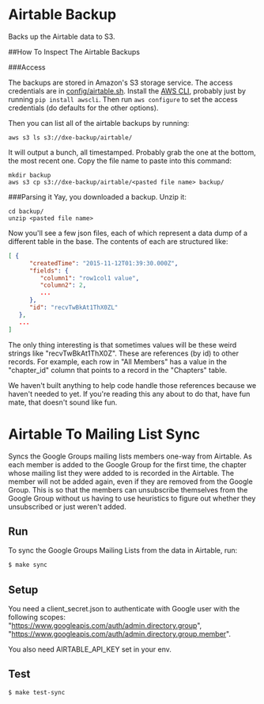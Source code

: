 # Airtable Backup

Backs up the Airtable data to S3.

##How To Inspect The Airtable Backups

###Access

The backups are stored in Amazon's S3 storage service. The access credentials
are in
[config/airtable.sh](https://github.com/directactioneverywhere/config/blob/master/airtable.sh).
Install the [AWS
CLI](http://docs.aws.amazon.com/cli/latest/userguide/installing.html), probably
just by running `pip install awscli`. Then run `aws configure` to set the access credentials (do defaults for the other options).

Then you can list all of the airtable backups by running:

```
aws s3 ls s3://dxe-backup/airtable/
```

It will output a bunch, all timestamped. Probably grab the one at the bottom, the most recent one. Copy the file name to paste into this command:

```
mkdir backup
aws s3 cp s3://dxe-backup/airtable/<pasted file name> backup/
```

###Parsing it
Yay, you downloaded a backup. Unzip it:

```
cd backup/
unzip <pasted file name>
```

Now you'll see a few json files, each of which represent a data dump of a different table in the base. The contents of each are structured like:

```json
[ {
      "createdTime": "2015-11-12T01:39:30.000Z",
      "fields": {
         "column1": "row1col1 value",
         "column2": 2,
         ...
      },
      "id": "recvTwBkAt1ThX0ZL"
   },
   ...
]
```

The only thing interesting is that sometimes values will be these weird strings
like "recvTwBkAt1ThX0Z". These are references (by id) to other records. For example, each row in "All Members" has a value in the "chapter_id" column that points to a record in the "Chapters" table.

We haven't built anything to help code handle those references because we haven't needed to yet. If you're reading this any about to do that, have fun mate, that doesn't sound like fun.


# Airtable To Mailing List Sync

Syncs the Google Groups mailing lists members one-way from Airtable. As each member is added to the Google Group for the first time, the chapter whose mailing list they were added to is recorded in the Airtable. The member will not be added again, even if they are removed from the Google Group. This is so that the members can unsubscribe themselves from the Google Group without us having to use heuristics to figure out whether they unsubscribed or just weren't added.

## Run

To sync the Google Groups Mailing Lists from the data in Airtable, run:

```bash
$ make sync
```

## Setup

You need a client_secret.json to authenticate with Google user with the following scopes: "https://www.googleapis.com/auth/admin.directory.group", "https://www.googleapis.com/auth/admin.directory.group.member".

You also need AIRTABLE_API_KEY set in your env.

## Test

```bash
$ make test-sync
```
